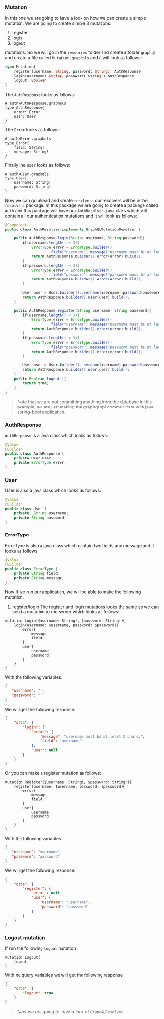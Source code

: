 ### Mutation

In this one we are going to have a look on how we can create a simple mutation.
We are going to create simple 3 mutations:

1. register
2. login
3. logout

mutations. So we will go in the `resources` folder and create a folder `graphql` and create a file
called `Mutation.graphqls` and it will look as follows:

```graphql
type Mutation{
    register(username: String, password: String): AuthResponse
    login(username: String, password: String): AuthResponse
    logout: Boolean
}
```
The `AuthResponse` looks as follows:

```
# auth/AuthResponse.graphqls
type AuthResponse{
    error: Error
    user: User
}
```

The `Error` looks as follows:

```
# auth/Error.graphqls
type Error{
    field: String!
    message: String!
}
```
Finally the `User` looks as follows:

```
# auth/User.graphqls
type User{
    username: String!
    password: String!
}
```

Now we can go ahead and create `resolvers` our resolvers will be in the `resolvers` package. In this package
we are going to create a package called `Auth` and this package will have our `AuthResolver.java` class which
will contain all our authentication mutations and it will look as follows:

```java
@Component
public class AuthResolver implements GraphQLMutationResolver {

    public AuthResponse login(String username, String password){
        if(username.length() < 3){
            ErrorType error = ErrorType.builder()
                    .field("username").message("username must be at least 3 chars.").build();
            return AuthResponse.builder().error(error).build();
        }
        if(password.length() < 3){
            ErrorType error = ErrorType.builder()
                    .field("password").message("password must be at least 3 chars.").build();
            return AuthResponse.builder().error(error).build();
        }

        User user = User.builder().username(username).password(password).build();
        return AuthResponse.builder().user(user).build();
    }

    public AuthResponse register(String username, String password){
        if(username.length() < 3){
            ErrorType error = ErrorType.builder()
                    .field("username").message("username must be at least 3 chars.").build();
            return AuthResponse.builder().error(error).build();
        }
        if(password.length() < 3){
            ErrorType error = ErrorType.builder()
                    .field("password").message("password must be at least 3 chars.").build();
            return AuthResponse.builder().error(error).build();
        }

        User user = User.builder().username(username).password(password).build();
        return AuthResponse.builder().user(user).build();
    }
    public Boolean logout(){
        return true;
    }
}
```
> Note that we are not committing anything from the database in this example, we are just making the graphql
api communicate with java spring-boot application.

### AuthResponse
`AuthResponse` is a java class which looks as follows:
```java
@Value
@Builder
public class AuthResponse {
    private User user;
    private ErrorType error;
}
```

### User
User is also a java class which looks as follows:

```java
@Value
@Builder
public class User {
    private  String username;
    private String password;
}
```

### ErrorType
ErrorType is also a java class which contain two fields and message and it looks as follows

```java
@Value
@Builder
public class ErrorType {
    private String field;
    private String message;
}
```

Now if we run our application, we will be able to make the following mutation.

1. register/login
The register and login mutations looks the same so we can send a mutation to the server which looks as follows:

```
mutation Login($username: String!, $password: String!){
    login(username: $username, password: $password){
        error{
            message
            field
        }
        user{
            username
            password
        }
    }
}
```

With the following variables:

```json
{
   "username": "",
   "password": ""
}
```
We will get the following response:

```json
{
    "data": {
        "login": {
            "error": {
                "message": "username must be at least 3 chars.",
                "field": "username"
            },
            "user": null
        }
    }
}
```

Or you can make a register mutation as follows:

```
mutation Register($username: String!, $password: String!){
    register(username: $username, password: $password){
        error{
            message
            field
        }
        user{
            username
            password
        }
    }
}
```

With the following variables

```json
{
   "username": "username",
   "password": "password"
}
```
We will get the following response:

```json
{
    "data": {
        "register": {
            "error": null,
            "user": {
                "username": "username",
                "password": "password"
            }
        }
    }
}
```

### Logout mutation
If run the following `logout` mutation
```
mutation Logout{
    logout
}
```

With no query variables we will get the following response:

```json
{
    "data": {
        "logout": true
    }
}
```

> _Next we are going to have a look at `GraphQLResolver`._